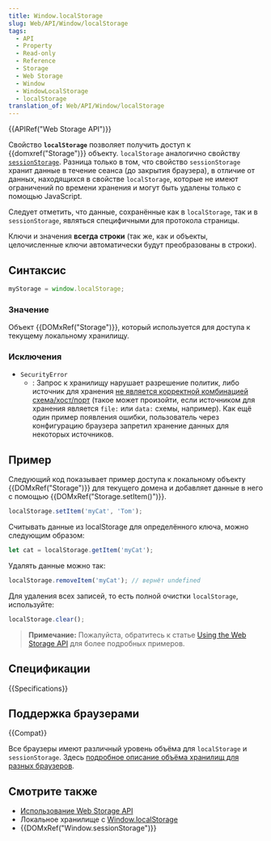 ```yaml
---
title: Window.localStorage
slug: Web/API/Window/localStorage
tags:
  - API
  - Property
  - Read-only
  - Reference
  - Storage
  - Web Storage
  - Window
  - WindowLocalStorage
  - localStorage
translation_of: Web/API/Window/localStorage
---
```

{{APIRef("Web Storage API")}}

Свойство **`localStorage`** позволяет получить доступ к {{domxref("Storage")}} объекту. `localStorage` аналогично свойству [`sessionStorage`](/en-US/docs/Web/API/Window.sessionStorage). Разница только в том, что свойство `sessionStorage` хранит данные в течение сеанса (до закрытия браузера), в отличие от данных, находящихся в свойстве `localStorage`, которые не имеют ограничений по времени хранения и могут быть удалены только с помощью JavaScript.

Следует отметить, что данные, сохранённые как в `localStorage`, так и в `sessionStorage`, являться специфичными для протокола страницы.

Ключи и значения **всегда строки** (так же, как и объекты, целочисленные ключи автоматически будут преобразованы в строки).

## Синтаксис

```js
myStorage = window.localStorage;
```

### Значение

Объект {{DOMxRef("Storage")}}, который используется для доступа к текущему локальному хранилищу.

### Исключения

- `SecurityError`
  - : Запрос к хранилищу нарушает разрешение политик, либо источник для хранения [не является корректной комбинацией схема/хост/порт](/ru/docs/Web/Security/Same-origin_policy#Definition_of_an_origin) (такое может произойти, если источником для хранения является `file:` или `data:` схемы, например). Как ещё один пример появления ошибки, пользователь через конфигурацию браузера запретил хранение данных для некоторых источников.

## Пример

Следующий код показывает пример доступа к локальному объекту {{DOMxRef("Storage")}} для текущего домена и добавляет данные в него с помощью {{DOMxRef("Storage.setItem()")}}.

```js
localStorage.setItem('myCat', 'Tom');
```

Считывать данные из localStorage для определённого ключа, можно следующим образом:

```js
let cat = localStorage.getItem('myCat');
```

Удалять данные можно так:

```js
localStorage.removeItem('myCat'); // вернёт undefined
```

Для удаления всех записей, то есть полной очистки `localStorage`, используйте:

```js
localStorage.clear();
```

> **Примечание:** Пожалуйста, обратитесь к статье [Using the Web Storage API](/ru/docs/Web/API/Web_Storage_API/Using_the_Web_Storage_API) для более подробных примеров.

## Спецификации

{{Specifications}}

## Поддержка браузерами

{{Compat}}

Все браузеры имеют различный уровень объёма для `localStorage` и `sessionStorage`. Здесь [подробное описание объёма хранилищ для разных браузеров](http://dev-test.nemikor.com/web-storage/support-test/).

## Смотрите также

- [Использование Web Storage API](/ru/docs/Web/API/Web_Storage_API/Using_the_Web_Storage_API)
- Локальное хранилище с [Window.localStorage](/ru/docs/Web/API/Web_Storage_API/Local_storage)
- {{DOMxRef("Window.sessionStorage")}}
